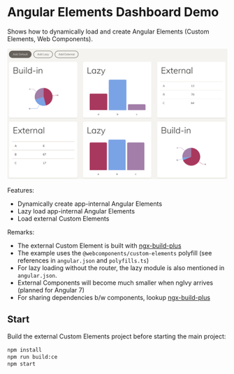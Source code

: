 # Angular Elements Dashboard Demo

Shows how to dynamically load and create Angular Elements (Custom Elements, Web Components).

![Show Case](./img.png)

Features:
- Dynamically create app-internal Angular Elements
- Lazy load app-internal Angular Elements
- Load external Custom Elements

Remarks:
- The external Custom Element is built with [ngx-build-plus](https://www.npmjs.com/package/ngx-build-plus)
- The example uses the ``@webcomponents/custom-elements`` polyfill (see references in ``angular.json`` and ``polyfills.ts``)
- For lazy loading without the router, the lazy module is also mentioned in ``angular.json``.
- External Components will become much smaller when ngIvy arrives (planned for Angular 7)
- For sharing dependencies b/w components, lookup [ngx-build-plus](https://www.npmjs.com/package/ngx-build-plus)

## Start

Build the external Custom Elements project before starting the main project:

```
npm install
npm run build:ce
npm start
```

